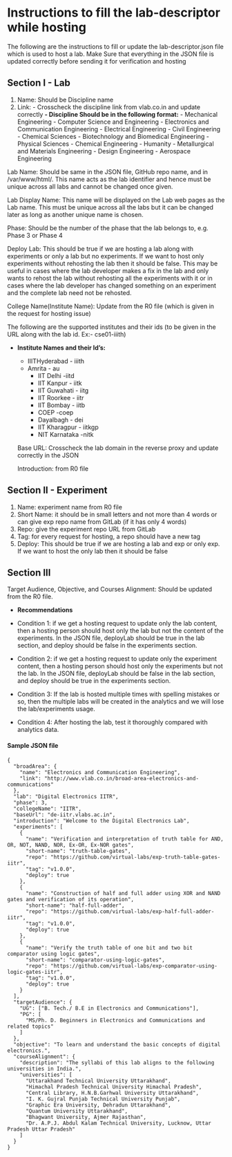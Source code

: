 # Instructions to fill the lab-descriptor while hosting
   The following are the instructions to fill or update the lab-descriptor.json file which is used to host a lab. Make Sure that everything in the JSON file is updated correctly before sending it for verification and hosting

## Section I - Lab
	
   1. Name: Should be Discipline name  
   2. Link: - Crosscheck the discipline link from vlab.co.in and update correctly
   		<strong>- Discipline Should be in the following format:</strong>
			- Mechanical Engineering
			- Computer Science and Engineering
			- Electronics and Communication Engineering
			- Electrical Engineering
			- Civil Engineering
			- Chemical Sciences
			- Biotechnology and Biomedical Engineering
			- Physical Sciences
			- Chemical Engineering
			- Humanity
			- Metallurgical and Materials Engineering
			- Design Engineering
			- Aerospace Engineering

Lab Name: Should be same in the JSON file, GitHub repo name, and in /var/www/html/. This name acts as the lab identifier and hence must be unique across all labs and cannot be changed once given.

Lab Display Name: This name will be displayed on the Lab web pages as the Lab name. This must be unique across all the labs but it can be changed later as long as another unique name is chosen.

Phase: Should be the number of the phase that the lab belongs to, e.g. Phase 3 or Phase 4
	
Deploy Lab: This should be true if we are hosting a lab along with experiments or only a lab but no experiments. If we want to host only experiments without rehosting the lab then it should be false. This may be useful in cases where the lab developer makes a fix in the lab and only wants to rehost the lab without rehosting all the experiments with it or in cases where the lab developer has changed something on an experiment and the complete lab need not be rehosted.
	
College Name(Institute Name): Update from the R0 file (which is given in the request for hosting issue)

The following are the supported institutes and their ids (to be given in the URL along with the lab id. Ex:- cse01-iiith) 

- <strong> Institute Names and their Id’s:</strong>

	- IIITHyderabad - iiith
	- Amrita - au
		- IIT Delhi -iitd
		- IIT Kanpur - iitk
		- IIT Guwahati - iitg
		- IIT Roorkee - iitr
		- IIT Bombay - iitb
		- COEP -coep
		- Dayalbagh - dei 
		- IIT Kharagpur - iitkgp
		- NIT Karnataka -nitk

	Base URL: Crosscheck the lab domain in the reverse proxy and update correctly in the JSON
	
	Introduction: from R0 file 

## Section II - Experiment
	
   1. Name: experiment name from R0 file
   2. Short Name: it should be in small letters and not more than 4 words or can give exp repo name from GitLab (if it has only 4 words)
   3. Repo: give the experiment repo URL from GitLab
   4. Tag: for every request for hosting, a repo should have a new tag
   5. Deploy: This should be true if we are hosting a lab and exp or only exp. If we want to host the only lab then it should be false


## Section III 
   Target Audience, Objective, and Courses Alignment: Should be updated from the R0 file.

   - <strong>Recommendations</strong>

   - Condition 1: if we get a hosting request to update only the lab content, then a hosting person should host only the lab but not the content of the experiments. In the JSON file, deployLab should be true in the lab section, and deploy should be false in the experiments section.

   - Condition 2:  if we get a hosting request to update only the experiment content, then a hosting person should host only the experiments but not the lab. In the JSON file, deployLab should be false in the lab section, and deploy should be true in the experiments section.
	
   - Condition 3: If the lab is hosted multiple times with spelling mistakes or so, then the multiple labs will be created in the analytics and we will lose the lab/experiments usage.

   - Condition 4: After hosting the lab, test it thoroughly compared with analytics data.

#### Sample JSON file
```
{
  "broadArea": {
    "name": "Electronics and Communication Engineering",
    "link": "http://www.vlab.co.in/broad-area-electronics-and-communications"
  },
  "lab": "Digital Electronics IITR",
  "phase": 3,
  "collegeName": "IITR",
  "baseUrl": "de-iitr.vlabs.ac.in",
  "introduction": "Welcome to the Digital Electronics Lab",
  "experiments": [
    {
      "name": "Verification and interpretation of truth table for AND, OR, NOT, NAND, NOR, Ex-OR, Ex-NOR gates",
      "short-name": "truth-table-gates",
      "repo": "https://github.com/virtual-labs/exp-truth-table-gates-iitr",
      "tag": "v1.0.0",
      "deploy": true
    },
    {
      "name": "Construction of half and full adder using XOR and NAND gates and verification of its operation",
      "short-name": "half-full-adder",
      "repo": "https://github.com/virtual-labs/exp-half-full-adder-iitr",
      "tag": "v1.0.0",
      "deploy": true
    },
    {
      "name": "Verify the truth table of one bit and two bit comparator using logic gates",
      "short-name": "comparator-using-logic-gates",
      "repo": "https://github.com/virtual-labs/exp-comparator-using-logic-gates-iitr",
      "tag": "v1.0.0",
      "deploy": true
    }
  ],
  "targetAudience": {
    "UG": ["B. Tech./ B.E in Electronics and Communications"],
    "PG": [
      "MS/Ph. D. Beginners in Electronics and Communications and related topics"
    ]
  },
  "objective": "To learn and understand the basic concepts of digital electronics.",
  "courseAlignment": {
    "description": "The syllabi of this lab aligns to the following universities in India.",
    "universities": [
      "Uttarakhand Technical University Uttarakhand",
      "Himachal Pradesh Technical University Himachal Pradesh",
      "Central Library, H.N.B.Garhwal University Uttarakhand",
      "I. K. Gujral Punjab Technical University Punjab",
      "Graphic Era University, Dehradun Uttarakhand",
      "Quantum University Uttarakhand",
      "Bhagwant University, Ajmer Rajasthan",
      "Dr. A.P.J. Abdul Kalam Technical University, Lucknow, Uttar Pradesh Uttar Pradesh"
    ]
  }
}
```
